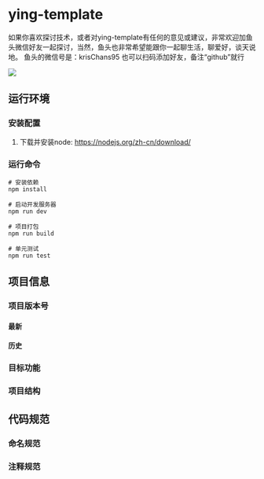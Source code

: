 # ying-template

如果你喜欢探讨技术，或者对ying-template有任何的意见或建议，非常欢迎加鱼头微信好友一起探讨，当然，鱼头也非常希望能跟你一起聊生活，聊爱好，谈天说地。 鱼头的微信号是：krisChans95 也可以扫码添加好友，备注“github”就行

![](https://fish-pond-1253945200.cos.ap-guangzhou.myqcloud.com/img/base/wx-qrcode1.jpg)

## 运行环境

### 安装配置

1. 下载并安装node: https://nodejs.org/zh-cn/download/

### 运行命令

```
# 安装依赖
npm install

# 启动开发服务器
npm run dev

# 项目打包
npm run build

# 单元测试
npm run test
```



## 项目信息

### 项目版本号

#### 最新

#### 历史

### 目标功能



### 项目结构



## 代码规范

### 命名规范



### 注释规范








